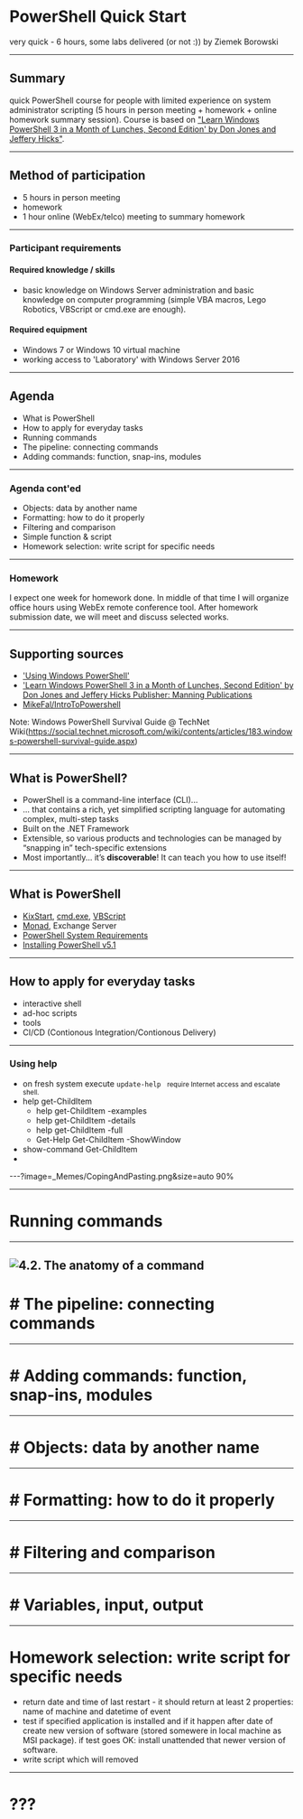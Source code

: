 # PowerShell Quick Start
very quick - 6 hours, some labs 
delivered (or not :)) by Ziemek Borowski

--- 

## Summary
quick PowerShell course for people with limited experience on system administrator scripting (5 hours in person meeting + homework + online homework summary session). Course is based on ["Learn Windows PowerShell 3 in a Month of Lunches, Second Edition' by Don Jones and Jeffery Hicks"](https://www.safaribooksonline.com/library/view/learn-windows-powershell/9781617291081/).  

---
## Method of participation
- 5 hours in person meeting
- homework 
- 1 hour online (WebEx/telco) meeting to summary homework

---

### Participant requirements

#### Required knowledge / skills
- basic knowledge on Windows Server administration and basic knowledge on computer programming (simple VBA macros, Lego Robotics, VBScript or cmd.exe are enough). 

#### Required equipment
- Windows 7 or Windows 10 virtual machine  
- working access to 'Laboratory' with Windows Server 2016 

---
## Agenda
- What is PowerShell
- How to apply for everyday tasks 
- Running commands      
- The pipeline: connecting commands 
- Adding commands: function, snap-ins, modules 
---
### Agenda cont'ed
- Objects: data by another name    
- Formatting: how to do it properly
- Filtering and comparison
- Simple function & script
- Homework selection: write script for specific needs
---
### Homework
I expect one week for homework done. In middle of that time I will organize office hours using WebEx remote conference tool. After homework submission date, we will meet and discuss selected works. 

---
## Supporting sources
* ['Using Windows PowerShell'](https://docs.microsoft.com/en-us/powershell/scripting/getting-started/fundamental/using-windows-powershell)
* ['Learn Windows PowerShell 3 in a Month of Lunches, Second Edition' by Don Jones and Jeffery Hicks Publisher: Manning Publications](https://www.safaribooksonline.com/library/view/learn-windows-powershell/9781617291081/)
* [MikeFal/IntroToPowershell](https://github.com/MikeFal/IntroToPowershell)

Note:
Windows PowerShell Survival Guide @ TechNet Wiki(https://social.technet.microsoft.com/wiki/contents/articles/183.windows-powershell-survival-guide.aspx)

--- 
## What is PowerShell? 
* PowerShell is a command-line interface (CLI)... 
*  ... that contains a rich, yet simplified scripting language for automating complex, multi-step tasks
* Built on the .NET Framework
* Extensible, so various products and technologies can be managed by “snapping in” tech-specific extensions
* Most importantly... it’s **discoverable**! It can teach you how to use itself!
--- 
## What is PowerShell
- [KixStart](http://www.kixtart.org/), [cmd.exe](https://ss64.com/nt/), [VBScript](https://ss64.com/vb/)
- [Monad](https://www.jsnover.com/blog/2011/10/01/monad-manifesto/), Exchange Server 
- [PowerShell System Requirements](https://docs.microsoft.com/en-us/powershell/wmf/5.1/install-configure)
- [Installing PowerShell v5.1](https://docs.microsoft.com/en-us/powershell/scripting/setup/installing-windows-powershell?view=powershell-5.1)
---
## How to apply for everyday tasks
- interactive shell 
- ad-hoc scripts 
- tools 
- CI/CD (Contionous Integration/Contionous Delivery) 
--- 
### Using help

* on fresh system execute <code>update-help </code> <small>require Internet access and escalate shell.</small>
* help get-ChildItem
    - help get-ChildItem -examples 
    - help get-ChildItem -details 
    - help get-ChildItem -full 
    - Get-Help Get-ChildItem -ShowWindow
* show-command Get-ChildItem 
* 

---?image=_Memes/CopingAndPasting.png&size=auto 90%

---
# Running commands
---
![4.2. The anatomy of a command ](https://www.safaribooksonline.com/library/view/learn-windows-powershell/9781617291081/04fig01.jpg) 
--- 
# # The pipeline: connecting commands
--- 
# # Adding commands: function, snap-ins, modules
--- 
# # Objects: data by another name
--- 
# # Formatting: how to do it properly
--- 
# # Filtering and comparison
--- 
# # Variables, input, output
--- 
# Homework selection: write script for specific needs
* return date and time of last restart - it should return at least 2 properties: name of machine and datetime of event 
* test if specified application is installed and if it happen after date of create new version of software (stored somewere in local machine as MSI package). if test goes OK: install unattended that newer version of software. 
* write script which will removed 
--- 
# ??? 
